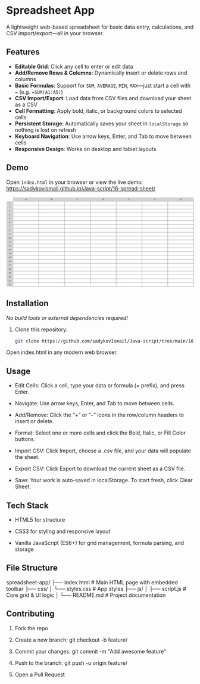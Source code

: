 # Spreadsheet App

A lightweight web-based spreadsheet for basic data entry, calculations, and CSV import/export—all in your browser.

## Features

- **Editable Grid**: Click any cell to enter or edit data  
- **Add/Remove Rows & Columns**: Dynamically insert or delete rows and columns  
- **Basic Formulas**: Support for `SUM`, `AVERAGE`, `MIN`, `MAX`—just start a cell with `=` (e.g. `=SUM(A1:A5)`)  
- **CSV Import/Export**: Load data from CSV files and download your sheet as a CSV  
- **Cell Formatting**: Apply bold, italic, or background colors to selected cells  
- **Persistent Storage**: Automatically saves your sheet in `localStorage` so nothing is lost on refresh  
- **Keyboard Navigation**: Use arrow keys, Enter, and Tab to move between cells  
- **Responsive Design**: Works on desktop and tablet layouts  

## Demo

Open `index.html` in your browser or view the live demo:  
<https://sadykovismail.github.io/Java-script/16-spread-sheet/>

![Screenshot of the Spreadsheet App](./screenshot.png)

## Installation

_No build tools or external dependencies required!_

1. Clone this repository:  
   ```bash
   git clone https://github.com/sadykovIsmail/Java-script/tree/main/16-spread-sheet
Open index.html in any modern web browser.

## Usage
- Edit Cells: Click a cell, type your data or formula (= prefix), and press Enter.

- Navigate: Use arrow keys, Enter, and Tab to move between cells.

- Add/Remove: Click the “+” or “–” icons in the row/column headers to insert or delete.

- Format: Select one or more cells and click the Bold, Italic, or Fill Color buttons.

- Import CSV: Click Import, choose a .csv file, and your data will populate the sheet.

- Export CSV: Click Export to download the current sheet as a CSV file.

- Save: Your work is auto-saved in localStorage. To start fresh, click Clear Sheet.

## Tech Stack
- HTML5 for structure

- CSS3 for styling and responsive layout

- Vanilla JavaScript (ES6+) for grid management, formula parsing, and storage

## File Structure

spreadsheet-app/
├── index.html           # Main HTML page with embedded toolbar
├── css/
│   └── styles.css       # App styles
├── js/
│   ├── script.js           # Core grid & UI logic
│
└── README.md            # Project documentation

## Contributing
1) Fork the repo

2) Create a new branch:
git checkout -b feature/<your-branch-name>

3) Commit your changes:
git commit -m "Add awesome feature"

4) Push to the branch:
git push -u origin feature/<your-branch-name>

5) Open a Pull Request